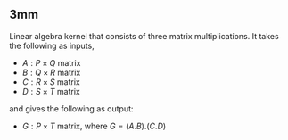 ## 3mm

Linear algebra kernel that consists of three matrix multiplications.
It takes the following as inputs,

- $A: P \times Q$ matrix
- $B: Q \times R$ matrix
- $C: R \times S$ matrix
- $D: S \times T$ matrix

and gives the following as output:

- $G: P \times T$ matrix, where $G = (A.B).(C.D)$